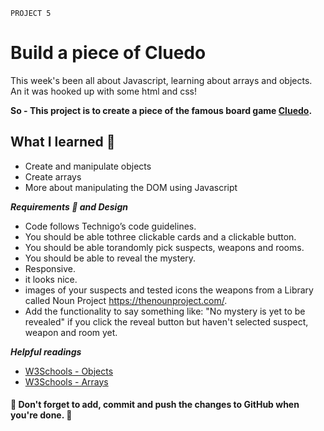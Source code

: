 `PROJECT 5`

# Build a piece of Cluedo

This week's been all about Javascript, learning about arrays and objects. An it was hooked up with some html and css!

**So - This project is to create a piece of the famous board game [Cluedo](https://en.wikipedia.org/wiki/Cluedo).**


## What I learned 🧠

- Create and manipulate objects
- Create arrays
- More about manipulating the DOM using Javascript

**_Requirements 🧪 and Design_**
- Code follows Technigo’s code guidelines.
- You should be able tothree clickable cards and a clickable button.
- You should be able torandomly pick suspects, weapons and rooms.
- You should be able to reveal the mystery.
- Responsive.
- it looks nice.
- images of your suspects and tested icons the weapons from a Library called Noun Project https://thenounproject.com/.
- Add the functionality to say something like: "No mystery is yet to be revealed" if you click the reveal button but haven't selected suspect, weapon and room yet.


**_Helpful readings_**

- [W3Schools - Objects](https://www.w3schools.com/js/js_objects.asp)
- [W3Schools - Arrays](https://www.w3schools.com/js/js_arrays.asp)

#### 🚨 Don't forget to add, commit and push the changes to GitHub when you're done. 🏁
